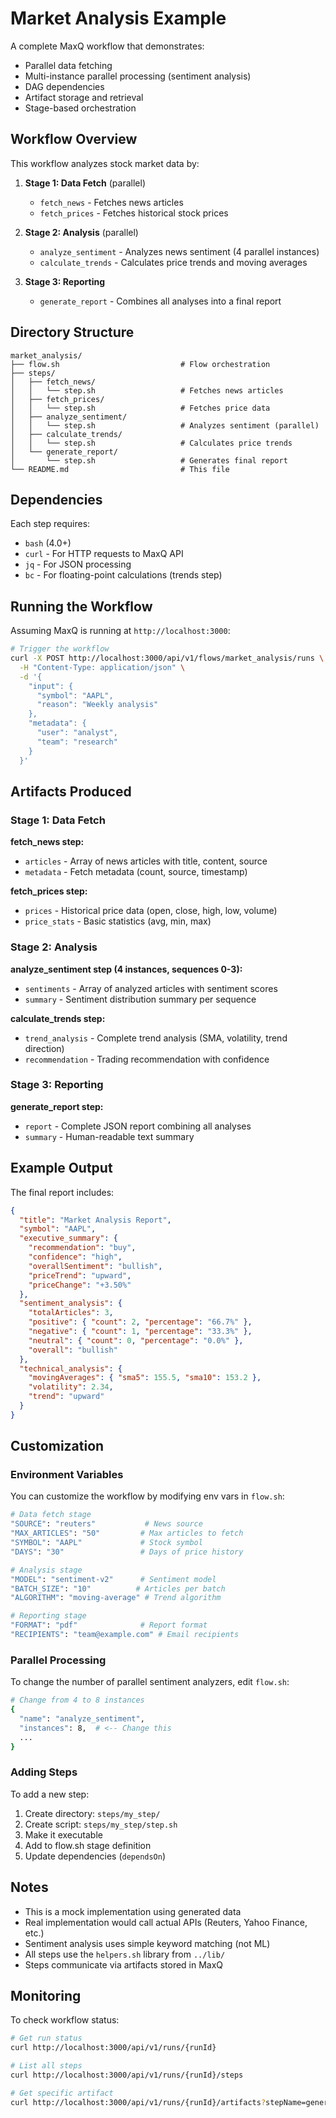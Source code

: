 # Market Analysis Example

A complete MaxQ workflow that demonstrates:

- Parallel data fetching
- Multi-instance parallel processing (sentiment analysis)
- DAG dependencies
- Artifact storage and retrieval
- Stage-based orchestration

## Workflow Overview

This workflow analyzes stock market data by:

1. **Stage 1: Data Fetch** (parallel)
   - `fetch_news` - Fetches news articles
   - `fetch_prices` - Fetches historical stock prices

2. **Stage 2: Analysis** (parallel)
   - `analyze_sentiment` - Analyzes news sentiment (4 parallel instances)
   - `calculate_trends` - Calculates price trends and moving averages

3. **Stage 3: Reporting**
   - `generate_report` - Combines all analyses into a final report

## Directory Structure

```
market_analysis/
├── flow.sh                           # Flow orchestration
├── steps/
│   ├── fetch_news/
│   │   └── step.sh                   # Fetches news articles
│   ├── fetch_prices/
│   │   └── step.sh                   # Fetches price data
│   ├── analyze_sentiment/
│   │   └── step.sh                   # Analyzes sentiment (parallel)
│   ├── calculate_trends/
│   │   └── step.sh                   # Calculates price trends
│   └── generate_report/
│       └── step.sh                   # Generates final report
└── README.md                         # This file
```

## Dependencies

Each step requires:
- `bash` (4.0+)
- `curl` - For HTTP requests to MaxQ API
- `jq` - For JSON processing
- `bc` - For floating-point calculations (trends step)

## Running the Workflow

Assuming MaxQ is running at `http://localhost:3000`:

```bash
# Trigger the workflow
curl -X POST http://localhost:3000/api/v1/flows/market_analysis/runs \
  -H "Content-Type: application/json" \
  -d '{
    "input": {
      "symbol": "AAPL",
      "reason": "Weekly analysis"
    },
    "metadata": {
      "user": "analyst",
      "team": "research"
    }
  }'
```

## Artifacts Produced

### Stage 1: Data Fetch

**fetch_news step:**
- `articles` - Array of news articles with title, content, source
- `metadata` - Fetch metadata (count, source, timestamp)

**fetch_prices step:**
- `prices` - Historical price data (open, close, high, low, volume)
- `price_stats` - Basic statistics (avg, min, max)

### Stage 2: Analysis

**analyze_sentiment step (4 instances, sequences 0-3):**
- `sentiments` - Array of analyzed articles with sentiment scores
- `summary` - Sentiment distribution summary per sequence

**calculate_trends step:**
- `trend_analysis` - Complete trend analysis (SMA, volatility, trend direction)
- `recommendation` - Trading recommendation with confidence

### Stage 3: Reporting

**generate_report step:**
- `report` - Complete JSON report combining all analyses
- `summary` - Human-readable text summary

## Example Output

The final report includes:

```json
{
  "title": "Market Analysis Report",
  "symbol": "AAPL",
  "executive_summary": {
    "recommendation": "buy",
    "confidence": "high",
    "overallSentiment": "bullish",
    "priceTrend": "upward",
    "priceChange": "+3.50%"
  },
  "sentiment_analysis": {
    "totalArticles": 3,
    "positive": { "count": 2, "percentage": "66.7%" },
    "negative": { "count": 1, "percentage": "33.3%" },
    "neutral": { "count": 0, "percentage": "0.0%" },
    "overall": "bullish"
  },
  "technical_analysis": {
    "movingAverages": { "sma5": 155.5, "sma10": 153.2 },
    "volatility": 2.34,
    "trend": "upward"
  }
}
```

## Customization

### Environment Variables

You can customize the workflow by modifying env vars in `flow.sh`:

```bash
# Data fetch stage
"SOURCE": "reuters"           # News source
"MAX_ARTICLES": "50"         # Max articles to fetch
"SYMBOL": "AAPL"             # Stock symbol
"DAYS": "30"                 # Days of price history

# Analysis stage
"MODEL": "sentiment-v2"      # Sentiment model
"BATCH_SIZE": "10"          # Articles per batch
"ALGORITHM": "moving-average" # Trend algorithm

# Reporting stage
"FORMAT": "pdf"              # Report format
"RECIPIENTS": "team@example.com" # Email recipients
```

### Parallel Processing

To change the number of parallel sentiment analyzers, edit `flow.sh`:

```bash
# Change from 4 to 8 instances
{
  "name": "analyze_sentiment",
  "instances": 8,  # <-- Change this
  ...
}
```

### Adding Steps

To add a new step:

1. Create directory: `steps/my_step/`
2. Create script: `steps/my_step/step.sh`
3. Make it executable
4. Add to flow.sh stage definition
5. Update dependencies (`dependsOn`)

## Notes

- This is a mock implementation using generated data
- Real implementation would call actual APIs (Reuters, Yahoo Finance, etc.)
- Sentiment analysis uses simple keyword matching (not ML)
- All steps use the `helpers.sh` library from `../lib/`
- Steps communicate via artifacts stored in MaxQ

## Monitoring

To check workflow status:

```bash
# Get run status
curl http://localhost:3000/api/v1/runs/{runId}

# List all steps
curl http://localhost:3000/api/v1/runs/{runId}/steps

# Get specific artifact
curl http://localhost:3000/api/v1/runs/{runId}/artifacts?stepName=generate_report&name=summary
```
